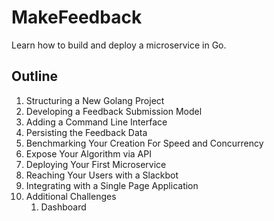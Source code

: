 # MakeFeedback

Learn how to build and deploy a microservice in Go.

## Outline

1. Structuring a New Golang Project
1. Developing a Feedback Submission Model
1. Adding a Command Line Interface
1. Persisting the Feedback Data
1. Benchmarking Your Creation For Speed and Concurrency
1. Expose Your Algorithm via API
1. Deploying Your First Microservice
1. Reaching Your Users with a Slackbot
1. Integrating with a Single Page Application
1. Additional Challenges
    1. Dashboard
  

